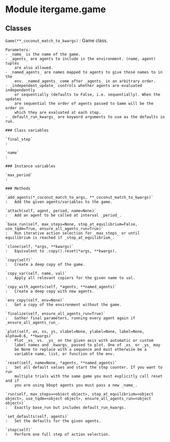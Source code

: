 Module itergame.game
====================

Classes
-------

`Game(**_coconut_match_to_kwargs)`
:   Game class.
    
    Parameters:
    - _name_ is the name of the game.
    - _agents_ are agents to include in the environment. (name, agent) tuples
        are also allowed.
    - _named_agents_ are names mapped to agents to give those names to in the
        env. _named_agents_ come after _agents_ in an arbitrary order.
    - _independent_update_ controls whether agents are evaluated independently
        or sequentially (defaults to False, i.e. sequentially). When the updates
        are sequential the order of agents passed to Game will be the order in
        which they are evaluated at each step.
    - _default_run_kwargs_ are keyword arguments to use as the defaults in run.

    ### Class variables

    `final_step`
    :

    `name`
    :

    ### Instance variables

    `max_period`
    :

    ### Methods

    `add_agents(*_coconut_match_to_args, **_coconut_match_to_kwargs)`
    :   Add the given agents/variables to the game.

    `attach(self, agent, period, name=None)`
    :   Add an agent to be called at interval _period_.

    `base_run(self, max_steps=None, stop_at_equilibrium=False, use_tqdm=True, ensure_all_agents_run=True)`
    :   Run iterative action selection for _max_steps_ or until equilibrium is reached if _stop_at_equilibrium_.

    `clone(self, *args, **kwargs)`
    :   Equivalent to .copy().reset(*args, **kwargs).

    `copy(self)`
    :   Create a deep copy of the game.

    `copy_var(self, name, val)`
    :   Apply all relevant copiers for the given name to val.

    `copy_with_agents(self, *agents, **named_agents)`
    :   Create a deep copy with new agents.

    `env_copy(self, env=None)`
    :   Get a copy of the environment without the game.

    `finalize(self, ensure_all_agents_run=True)`
    :   Gather final parameters, running every agent again if _ensure_all_agents_run_.

    `plot(self, ax, xs, ys, xlabel=None, ylabel=None, label=None, alpha=0.6, **kwargs)`
    :   Plot _xs_ vs. _ys_ on the given axis with automatic or custom
        label names and _kwargs_ passed to plot. One of _xs_ or _ys_ may
        be None to replace with a sequence and must otherwise be a
        variable name, list, or function of the env.

    `reset(self, name=None, *agents, **named_agents)`
    :   Set all default values and start the step counter. If you want to run
        multiple trials with the same game you must explicitly call reset and if
        you are using bbopt agents you must pass a new _name_.

    `run(self, max_steps=<object object>, stop_at_equilibrium=<object object>, use_tqdm=<object object>, ensure_all_agents_run=<object object>)`
    :   Exactly base_run but includes default_run_kwargs.

    `set_defaults(self, agents)`
    :   Set the defaults for the given agents.

    `step(self)`
    :   Perform one full step of action selection.